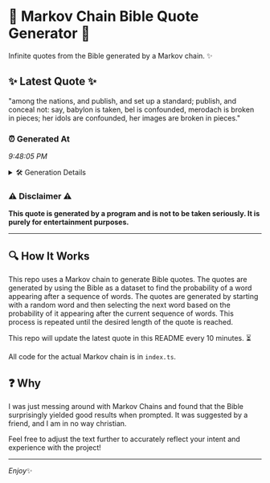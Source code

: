 # 📖 Markov Chain Bible Quote Generator 📖

Infinite quotes from the Bible generated by a Markov chain. ✨

## ✨ Latest Quote ✨
"among the nations, and publish, and set up a standard; publish, and conceal not: say, babylon is taken, bel is confounded, merodach is broken in pieces; her idols are confounded, her images are broken in pieces."

### ⏰ Generated At
*9:48:05 PM*

<details>
    <summary>🛠️ Generation Details</summary>
    <p>
        <strong>🌱 Seed:</strong> among<br>
        <strong>🔄 Iterations:</strong> 35<br>
        <strong>📜 Context History:</strong><br>[ among ]: the<br>[ among, the ]: nations,<br>[ among, the, nations, ]: and<br>[ among, the, nations,, and ]: publish,<br>[ among, the, nations,, and, publish, ]: and<br>[ among, the, nations,, and, publish,, and ]: set<br>[ the, nations,, and, publish,, and, set ]: up<br>[ nations,, and, publish,, and, set, up ]: a<br>[ and, publish,, and, set, up, a ]: standard;<br>[ publish,, and, set, up, a, standard; ]: publish,<br>[ and, set, up, a, standard;, publish, ]: and<br>[ set, up, a, standard;, publish,, and ]: conceal<br>[ up, a, standard;, publish,, and, conceal ]: not:<br>[ a, standard;, publish,, and, conceal, not: ]: say,<br>[ standard;, publish,, and, conceal, not:, say, ]: babylon<br>[ publish,, and, conceal, not:, say,, babylon ]: is<br>[ and, conceal, not:, say,, babylon, is ]: taken,<br>[ conceal, not:, say,, babylon, is, taken, ]: bel<br>[ not:, say,, babylon, is, taken,, bel ]: is<br>[ say,, babylon, is, taken,, bel, is ]: confounded,<br>[ babylon, is, taken,, bel, is, confounded, ]: merodach<br>[ is, taken,, bel, is, confounded,, merodach ]: is<br>[ taken,, bel, is, confounded,, merodach, is ]: broken<br>[ bel, is, confounded,, merodach, is, broken ]: in<br>[ is, confounded,, merodach, is, broken, in ]: pieces;<br>[ confounded,, merodach, is, broken, in, pieces; ]: her<br>[ merodach, is, broken, in, pieces;, her ]: idols<br>[ is, broken, in, pieces;, her, idols ]: are<br>[ broken, in, pieces;, her, idols, are ]: confounded,<br>[ in, pieces;, her, idols, are, confounded, ]: her<br>[ pieces;, her, idols, are, confounded,, her ]: images<br>[ her, idols, are, confounded,, her, images ]: are<br>[ idols, are, confounded,, her, images, are ]: broken<br>[ are, confounded,, her, images, are, broken ]: in<br>[ confounded,, her, images, are, broken, in ]: pieces.<br>
    </p>
</details>

### ⚠️ Disclaimer ⚠️
**This quote is generated by a program and is not to be taken seriously. It is purely for entertainment purposes.**

---

## 🔍 How It Works

This repo uses a Markov chain to generate Bible quotes. The quotes are generated by using the Bible as a dataset to find the probability of a word appearing after a sequence of words. The quotes are generated by starting with a random word and then selecting the next word based on the probability of it appearing after the current sequence of words. This process is repeated until the desired length of the quote is reached.

This repo will update the latest quote in this README every 10 minutes. ⏳

All code for the actual Markov chain is in `index.ts`.

## ❓ Why

I was just messing around with Markov Chains and found that the Bible surprisingly yielded good results when prompted. 
It was suggested by a friend, and I am in no way christian.

Feel free to adjust the text further to accurately reflect your intent and experience with the project!

---

*Enjoy*✨
